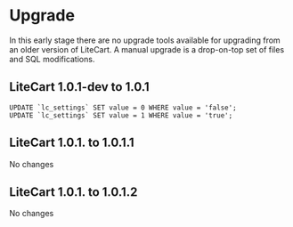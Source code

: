# Upgrade #

In this early stage there are no upgrade tools available for upgrading from an older version of LiteCart. A manual upgrade is a drop-on-top set of files and SQL modifications.

## LiteCart 1.0.1-dev to 1.0.1 ##
	UPDATE `lc_settings` SET value = 0 WHERE value = 'false';
	UPDATE `lc_settings` SET value = 1 WHERE value = 'true';

## LiteCart 1.0.1. to 1.0.1.1 ##
  No changes
  
## LiteCart 1.0.1. to 1.0.1.2 ##
  No changes
  
